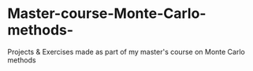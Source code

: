 # Master-course-Monte-Carlo-methods-
Projects &amp; Exercises made as part of my master's course on Monte Carlo methods 
